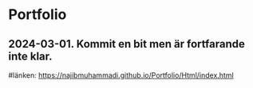 # Portfolio
## 2024-03-01. Kommit en bit men är fortfarande inte klar. 

#länken: https://najibmuhammadi.github.io/Portfolio/Html/index.html
